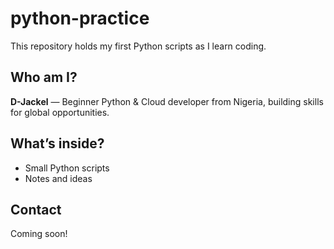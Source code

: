 # python-practice

This repository holds my first Python scripts as I learn coding.

## Who am I?

**D-Jackel** — Beginner Python & Cloud developer from Nigeria, building skills for global opportunities.

## What’s inside?

- Small Python scripts
- Notes and ideas

## Contact
Coming soon!
